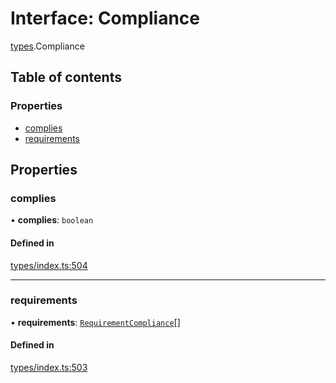 # Interface: Compliance

[types](../wiki/types).Compliance

## Table of contents

### Properties

- [complies](../wiki/types.Compliance#complies)
- [requirements](../wiki/types.Compliance#requirements)

## Properties

### complies

• **complies**: `boolean`

#### Defined in

[types/index.ts:504](https://github.com/PolymeshAssociation/polymesh-sdk/blob/e978aefd/src/types/index.ts#L504)

___

### requirements

• **requirements**: [`RequirementCompliance`](../wiki/types.RequirementCompliance)[]

#### Defined in

[types/index.ts:503](https://github.com/PolymeshAssociation/polymesh-sdk/blob/e978aefd/src/types/index.ts#L503)
